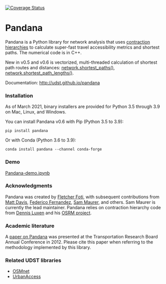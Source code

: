 [![Coverage Status](https://coveralls.io/repos/github/UDST/pandana/badge.svg?branch=master)](https://coveralls.io/github/UDST/pandana?branch=master)

# Pandana

Pandana is a Python library for network analysis that uses [contraction hierarchies](https://en.wikipedia.org/wiki/Contraction_hierarchies) to calculate super-fast travel accessibility metrics and shortest paths. The numerical code is in C++.

New in v0.5 and v0.6 is vectorized, multi-threaded calculation of shortest path routes and distances: [network.shortest_paths()](http://udst.github.io/pandana/network.html#pandana.network.Network.shortest_paths), [network.shortest_path_lengths()](http://udst.github.io/pandana/network.html#pandana.network.Network.shortest_path_lengths). 

Documentation: http://udst.github.io/pandana


### Installation

As of March 2021, binary installers are provided for Python 3.5 through 3.9 on Mac, Linux, and Windows.

You can install Pandana v0.6 with Pip (Python 3.5 to 3.9):

`pip install pandana`

Or with Conda (Python 3.6 to 3.9):

`conda install pandana --channel conda-forge`


### Demo

[Pandana-demo.ipynb](examples/Pandana-demo.ipynb)


### Acknowledgments

Pandana was created by [Fletcher Foti](https://github.com/fscottfoti), with subsequent contributions from [Matt Davis](https://github.com/jiffyclub), [Federico Fernandez](https://github.com/federicofernandez), [Sam Maurer](https://github.com/smmaurer), and others. Sam Maurer is currently the lead maintainer. Pandana relies on contraction hierarchy code from [Dennis Luxen](https://github.com/DennisOSRM) and his [OSRM project](https://github.com/DennisOSRM/Project-OSRM).


### Academic literature

A [paper on Pandana](http://onlinepubs.trb.org/onlinepubs/conferences/2012/4thITM/Papers-A/0117-000062.pdf) was presented at the Transportation Research Board Annual Conference in 2012. Please cite this paper when referring to the methodology implemented by this library.


### Related UDST libraries

- [OSMnet](https://github.com/udst/osmnet)
- [UrbanAccess](https://github.com/udst/urbanaccess)
